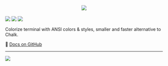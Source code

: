 <h1 align="center"><img src="docs/img/ansis-logo.png"></h1>

[![](https://codecov.io/gh/webdiscus/ansis/branch/master/graph/badge.svg?token=H7SFJONX1X)](https://codecov.io/gh/webdiscus/ansis)
[![](https://img.shields.io/npm/dm/ansis)](https://www.npmjs.com/package/ansis)
[![](https://img.shields.io/bundlephobia/minzip/ansis)](https://bundlephobia.com/package/ansis)

Colorize terminal with ANSI colors & styles, smaller and faster alternative to Chalk.

📖 [Docs on GitHub](https://github.com/webdiscus/ansis)

---

![](docs/img/screenshot-readme-npm.png)
